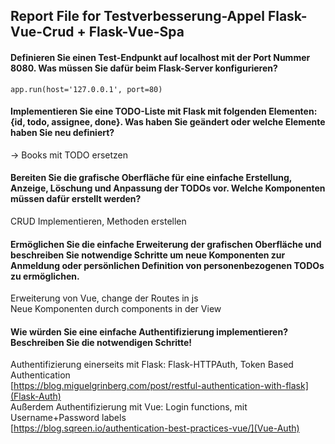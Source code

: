 ## Report File for Testverbesserung-Appel Flask-Vue-Crud + Flask-Vue-Spa

#### Definieren Sie einen Test-Endpunkt auf localhost mit der Port Nummer 8080. Was müssen Sie dafür beim Flask-Server konfigurieren?
```app.run(host='127.0.0.1', port=80)```

#### Implementieren Sie eine TODO-Liste mit Flask mit folgenden Elementen: {id, todo, assignee, done}. Was haben Sie geändert oder welche Elemente haben Sie neu definiert?
-> Books mit TODO ersetzen  

#### Bereiten Sie die grafische Oberfläche für eine einfache Erstellung, Anzeige, Löschung und Anpassung der TODOs vor. Welche Komponenten müssen dafür erstellt werden?
CRUD Implementieren, Methoden erstellen

#### Ermöglichen Sie die einfache Erweiterung der grafischen Oberfläche und beschreiben Sie notwendige Schritte um neue Komponenten zur Anmeldung oder persönlichen Definition von personenbezogenen TODOs zu ermöglichen.
Erweiterung von Vue, change der Routes in js  
Neue Komponenten durch components in der View

#### Wie würden Sie eine einfache Authentifizierung implementieren? Beschreiben Sie die notwendigen Schritte!
Authentifizierung einerseits mit Flask: Flask-HTTPAuth, Token Based Authentication  
[https://blog.miguelgrinberg.com/post/restful-authentication-with-flask](Flask-Auth)  
Außerdem Authentifizierung mit Vue: Login functions, mit Username+Password labels  
[https://blog.sqreen.io/authentication-best-practices-vue/](Vue-Auth)  
